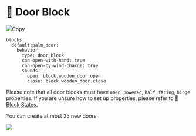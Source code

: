 # 🚪 Door Block

![](https://mo-mi.gitbook.io/xiaomomi-plugins/~gitbook/image?url=https%3A%2F%2F1836335287-files.gitbook.io%2F%7E%2Ffiles%2Fv0%2Fb%2Fgitbook-x-prod.appspot.com%2Fo%2Fspaces%252FOgvQ1fEJPROp7131PPlK%252Fuploads%252FkhYqDmF2zkkWE0L7OLnT%252Fimage.png%3Falt%3Dmedia%26token%3D390a5cf9-4449-4c01-931d-caea5df7672f\&width=768\&dpr=4\&quality=100\&sign=363801ee\&sv=2)Copy

```
blocks:
  default:palm_door:
    behavior:
      type: door_block
      can-open-with-hand: true
      can-open-by-wind-charge: true
      sounds:
        open: block.wooden_door.open
        close: block.wooden_door.close
```

Please note that all door blocks must have `open`, `powered`, `half`, `facing`, `hinge` properties. If you are unsure how to set up properties, please refer to [🔣 Block States](https://mo-mi.gitbook.io/xiaomomi-plugins/craftengine/plugin-wiki/craftengine/add-new-contents/blocks/block-states).

You can create at most 25 new doors

![](https://mo-mi.gitbook.io/xiaomomi-plugins/~gitbook/image?url=https%3A%2F%2F1836335287-files.gitbook.io%2F%7E%2Ffiles%2Fv0%2Fb%2Fgitbook-x-prod.appspot.com%2Fo%2Fspaces%252FOgvQ1fEJPROp7131PPlK%252Fuploads%252Fnw9ld2yOdjO4jI2cg3Ha%252Fimage%2520%281%29.png%3Falt%3Dmedia%26token%3Dcd0a9263-483e-4249-92bb-3e54390c75e7\&width=300\&dpr=4\&quality=100\&sign=f5e13290\&sv=2)
